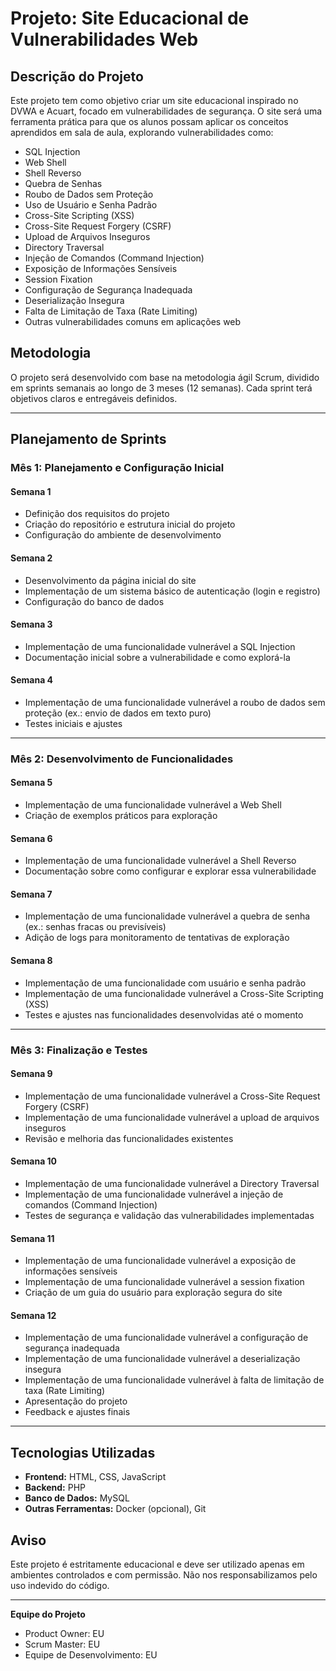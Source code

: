 # Projeto: Site Educacional de Vulnerabilidades Web

## Descrição do Projeto
Este projeto tem como objetivo criar um site educacional inspirado no DVWA e Acuart, focado em vulnerabilidades de segurança. O site será uma ferramenta prática para que os alunos possam aplicar os conceitos aprendidos em sala de aula, explorando vulnerabilidades como:
- SQL Injection
- Web Shell
- Shell Reverso
- Quebra de Senhas
- Roubo de Dados sem Proteção
- Uso de Usuário e Senha Padrão
- Cross-Site Scripting (XSS)
- Cross-Site Request Forgery (CSRF)
- Upload de Arquivos Inseguros
- Directory Traversal
- Injeção de Comandos (Command Injection)
- Exposição de Informações Sensíveis
- Session Fixation
- Configuração de Segurança Inadequada
- Deserialização Insegura
- Falta de Limitação de Taxa (Rate Limiting)
- Outras vulnerabilidades comuns em aplicações web

## Metodologia
O projeto será desenvolvido com base na metodologia ágil Scrum, dividido em sprints semanais ao longo de 3 meses (12 semanas). Cada sprint terá objetivos claros e entregáveis definidos.

---

## Planejamento de Sprints

### **Mês 1: Planejamento e Configuração Inicial**
#### **Semana 1**
- Definição dos requisitos do projeto
- Criação do repositório e estrutura inicial do projeto
- Configuração do ambiente de desenvolvimento

#### **Semana 2**
- Desenvolvimento da página inicial do site
- Implementação de um sistema básico de autenticação (login e registro)
- Configuração do banco de dados

#### **Semana 3**
- Implementação de uma funcionalidade vulnerável a SQL Injection
- Documentação inicial sobre a vulnerabilidade e como explorá-la

#### **Semana 4**
- Implementação de uma funcionalidade vulnerável a roubo de dados sem proteção (ex.: envio de dados em texto puro)
- Testes iniciais e ajustes

---

### **Mês 2: Desenvolvimento de Funcionalidades**
#### **Semana 5**
- Implementação de uma funcionalidade vulnerável a Web Shell
- Criação de exemplos práticos para exploração

#### **Semana 6**
- Implementação de uma funcionalidade vulnerável a Shell Reverso
- Documentação sobre como configurar e explorar essa vulnerabilidade

#### **Semana 7**
- Implementação de uma funcionalidade vulnerável a quebra de senha (ex.: senhas fracas ou previsíveis)
- Adição de logs para monitoramento de tentativas de exploração

#### **Semana 8**
- Implementação de uma funcionalidade com usuário e senha padrão
- Implementação de uma funcionalidade vulnerável a Cross-Site Scripting (XSS)
- Testes e ajustes nas funcionalidades desenvolvidas até o momento

---

### **Mês 3: Finalização e Testes**
#### **Semana 9**
- Implementação de uma funcionalidade vulnerável a Cross-Site Request Forgery (CSRF)
- Implementação de uma funcionalidade vulnerável a upload de arquivos inseguros
- Revisão e melhoria das funcionalidades existentes

#### **Semana 10**
- Implementação de uma funcionalidade vulnerável a Directory Traversal
- Implementação de uma funcionalidade vulnerável a injeção de comandos (Command Injection)
- Testes de segurança e validação das vulnerabilidades implementadas

#### **Semana 11**
- Implementação de uma funcionalidade vulnerável a exposição de informações sensíveis
- Implementação de uma funcionalidade vulnerável a session fixation
- Criação de um guia do usuário para exploração segura do site

#### **Semana 12**
- Implementação de uma funcionalidade vulnerável a configuração de segurança inadequada
- Implementação de uma funcionalidade vulnerável a deserialização insegura
- Implementação de uma funcionalidade vulnerável à falta de limitação de taxa (Rate Limiting)
- Apresentação do projeto
- Feedback e ajustes finais

---

## Tecnologias Utilizadas
- **Frontend:** HTML, CSS, JavaScript
- **Backend:** PHP 
- **Banco de Dados:** MySQL
- **Outras Ferramentas:** Docker (opcional), Git

## Aviso
Este projeto é estritamente educacional e deve ser utilizado apenas em ambientes controlados e com permissão. Não nos responsabilizamos pelo uso indevido do código.

---

**Equipe do Projeto**
- Product Owner: EU
- Scrum Master: EU
- Equipe de Desenvolvimento: EU
